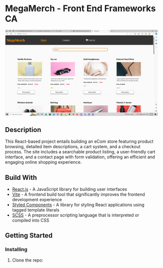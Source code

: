 # MegaMerch - Front End Frameworks CA

![project-image](/src/MegaMerch-FEF-CA.png)

## Description
This React-based project entails building an eCom store featuring
product browsing, detailed item descriptions, a cart system, and a
checkout process. The site includes a searchable product listing, a
user-friendly cart interface, and a contact page with form validation,
offering an efficient and engaging online shopping experience.

## Build With
- [React.js](https://reactjs.org/) - A JavaScript library for building user interfaces
- [Vite](https://vitejs.dev/) - A frontend build tool that significantly improves the frontend development experience
- [Styled Components](https://styled-components.com/) - A library for styling React applications using tagged template literals
- [SCSS](https://sass-lang.com/) - A preprocessor scripting language that is interpreted or compiled into CSS

## Getting Started
### Installing
1. Clone the repo:

